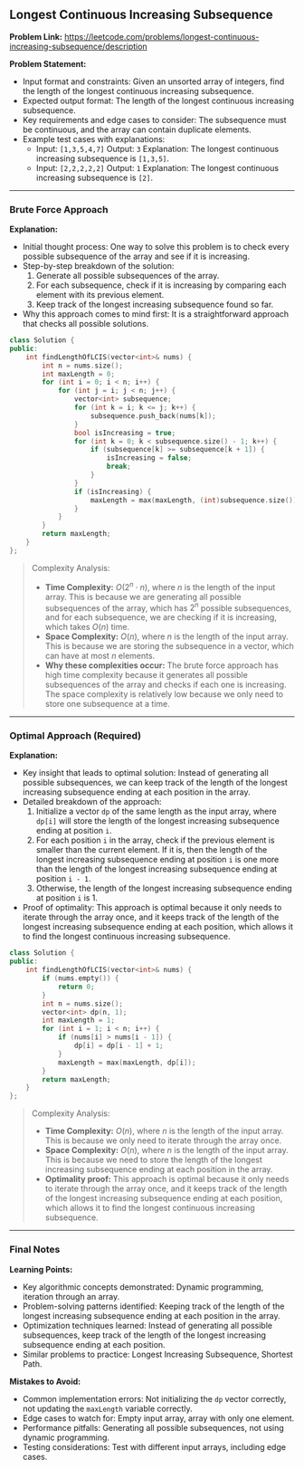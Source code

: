 ## Longest Continuous Increasing Subsequence

**Problem Link:** https://leetcode.com/problems/longest-continuous-increasing-subsequence/description

**Problem Statement:**
- Input format and constraints: Given an unsorted array of integers, find the length of the longest continuous increasing subsequence.
- Expected output format: The length of the longest continuous increasing subsequence.
- Key requirements and edge cases to consider: The subsequence must be continuous, and the array can contain duplicate elements.
- Example test cases with explanations: 
    - Input: `[1,3,5,4,7]`
      Output: `3`
      Explanation: The longest continuous increasing subsequence is `[1,3,5]`.
    - Input: `[2,2,2,2,2]`
      Output: `1`
      Explanation: The longest continuous increasing subsequence is `[2]`.

---

### Brute Force Approach

**Explanation:**
- Initial thought process: One way to solve this problem is to check every possible subsequence of the array and see if it is increasing.
- Step-by-step breakdown of the solution:
    1. Generate all possible subsequences of the array.
    2. For each subsequence, check if it is increasing by comparing each element with its previous element.
    3. Keep track of the longest increasing subsequence found so far.
- Why this approach comes to mind first: It is a straightforward approach that checks all possible solutions.

```cpp
class Solution {
public:
    int findLengthOfLCIS(vector<int>& nums) {
        int n = nums.size();
        int maxLength = 0;
        for (int i = 0; i < n; i++) {
            for (int j = i; j < n; j++) {
                vector<int> subsequence;
                for (int k = i; k <= j; k++) {
                    subsequence.push_back(nums[k]);
                }
                bool isIncreasing = true;
                for (int k = 0; k < subsequence.size() - 1; k++) {
                    if (subsequence[k] >= subsequence[k + 1]) {
                        isIncreasing = false;
                        break;
                    }
                }
                if (isIncreasing) {
                    maxLength = max(maxLength, (int)subsequence.size());
                }
            }
        }
        return maxLength;
    }
};
```

> Complexity Analysis:
> - **Time Complexity:** $O(2^n \cdot n)$, where $n$ is the length of the input array. This is because we are generating all possible subsequences of the array, which has $2^n$ possible subsequences, and for each subsequence, we are checking if it is increasing, which takes $O(n)$ time.
> - **Space Complexity:** $O(n)$, where $n$ is the length of the input array. This is because we are storing the subsequence in a vector, which can have at most $n$ elements.
> - **Why these complexities occur:** The brute force approach has high time complexity because it generates all possible subsequences of the array and checks if each one is increasing. The space complexity is relatively low because we only need to store one subsequence at a time.

---

### Optimal Approach (Required)

**Explanation:**
- Key insight that leads to optimal solution: Instead of generating all possible subsequences, we can keep track of the length of the longest increasing subsequence ending at each position in the array.
- Detailed breakdown of the approach:
    1. Initialize a vector `dp` of the same length as the input array, where `dp[i]` will store the length of the longest increasing subsequence ending at position `i`.
    2. For each position `i` in the array, check if the previous element is smaller than the current element. If it is, then the length of the longest increasing subsequence ending at position `i` is one more than the length of the longest increasing subsequence ending at position `i - 1`.
    3. Otherwise, the length of the longest increasing subsequence ending at position `i` is 1.
- Proof of optimality: This approach is optimal because it only needs to iterate through the array once, and it keeps track of the length of the longest increasing subsequence ending at each position, which allows it to find the longest continuous increasing subsequence.

```cpp
class Solution {
public:
    int findLengthOfLCIS(vector<int>& nums) {
        if (nums.empty()) {
            return 0;
        }
        int n = nums.size();
        vector<int> dp(n, 1);
        int maxLength = 1;
        for (int i = 1; i < n; i++) {
            if (nums[i] > nums[i - 1]) {
                dp[i] = dp[i - 1] + 1;
            }
            maxLength = max(maxLength, dp[i]);
        }
        return maxLength;
    }
};
```

> Complexity Analysis:
> - **Time Complexity:** $O(n)$, where $n$ is the length of the input array. This is because we only need to iterate through the array once.
> - **Space Complexity:** $O(n)$, where $n$ is the length of the input array. This is because we need to store the length of the longest increasing subsequence ending at each position in the array.
> - **Optimality proof:** This approach is optimal because it only needs to iterate through the array once, and it keeps track of the length of the longest increasing subsequence ending at each position, which allows it to find the longest continuous increasing subsequence.

---

### Final Notes

**Learning Points:**
- Key algorithmic concepts demonstrated: Dynamic programming, iteration through an array.
- Problem-solving patterns identified: Keeping track of the length of the longest increasing subsequence ending at each position in the array.
- Optimization techniques learned: Instead of generating all possible subsequences, keep track of the length of the longest increasing subsequence ending at each position.
- Similar problems to practice: Longest Increasing Subsequence, Shortest Path.

**Mistakes to Avoid:**
- Common implementation errors: Not initializing the `dp` vector correctly, not updating the `maxLength` variable correctly.
- Edge cases to watch for: Empty input array, array with only one element.
- Performance pitfalls: Generating all possible subsequences, not using dynamic programming.
- Testing considerations: Test with different input arrays, including edge cases.